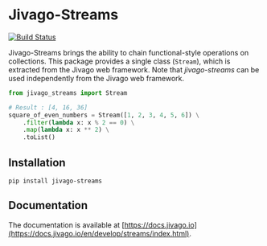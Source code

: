 # Jivago-Streams
[![Build Status](https://travis-ci.com/jivago-python/jivago-streams.svg?branch=master)](https://travis-ci.com/jivago-python/jivago-streams)

Jivago-Streams brings the ability to chain functional-style operations on collections. 
This package provides a single class (`Stream`), which is extracted from the Jivago web framework.
Note that *jivago-streams* can be used independently from the Jivago web framework.

```python
from jivago_streams import Stream

# Result : [4, 16, 36]
square_of_even_numbers = Stream([1, 2, 3, 4, 5, 6]) \
    .filter(lambda x: x % 2 == 0) \
    .map(lambda x: x ** 2) \
    .toList()
```

## Installation
`pip install jivago-streams`

## Documentation
The documentation is available at [https://docs.jivago.io](https://docs.jivago.io/en/develop/streams/index.html).
